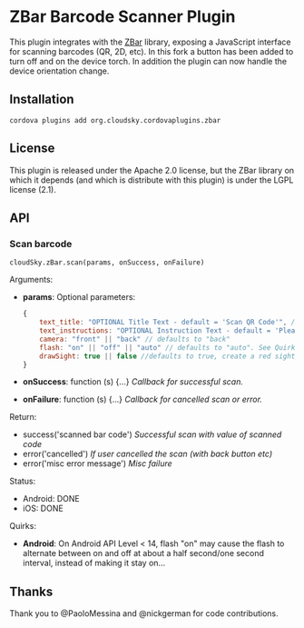 # ZBar Barcode Scanner Plugin

This plugin integrates with the [ZBar](http://zbar.sourceforge.net/) library,
exposing a JavaScript interface for scanning barcodes (QR, 2D, etc).
In this fork a button has been added to turn off and on the device torch. In addition the plugin can now handle the device orientation change.

## Installation

    cordova plugins add org.cloudsky.cordovaplugins.zbar

## License

This plugin is released under the Apache 2.0 license, but the ZBar library on which it depends (and which is distribute with this plugin) is under the LGPL license (2.1).

## API

### Scan barcode

    cloudSky.zBar.scan(params, onSuccess, onFailure)

Arguments:

- **params**: Optional parameters:

    ```javascript
    {
        text_title: "OPTIONAL Title Text - default = 'Scan QR Code'", // Android only
        text_instructions: "OPTIONAL Instruction Text - default = 'Please point your camera at the QR code.'", // Android only
        camera: "front" || "back" // defaults to "back"
        flash: "on" || "off" || "auto" // defaults to "auto". See Quirks
        drawSight: true || false //defaults to true, create a red sight/line in the center of the scanner view.
    }
    ```

- **onSuccess**: function (s) {...} _Callback for successful scan._
- **onFailure**: function (s) {...} _Callback for cancelled scan or error._

Return:

- success('scanned bar code') _Successful scan with value of scanned code_
- error('cancelled') _If user cancelled the scan (with back button etc)_
- error('misc error message') _Misc failure_

Status:

- Android: DONE
- iOS: DONE

Quirks:

- __Android__: On Android API Level < 14, flash "on" may cause the flash to
  alternate between on and off at about a half second/one second interval,
  instead of making it stay on...


## Thanks

Thank you to @PaoloMessina and @nickgerman for code contributions.
